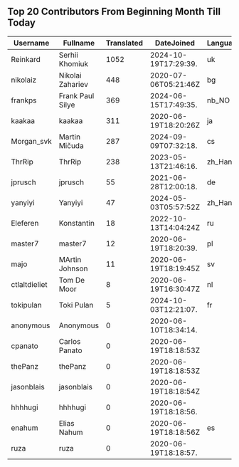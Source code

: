 ## Top 20 Contributors From Beginning Month Till Today ##
|Username|Fullname|Translated|DateJoined|Language|
|--------|--------|----------|----------|-------|
|Reinkard|Serhii Khomiuk|1052|2024-10-19T17:29:39.|uk|
|nikolaiz|Nikolai Zahariev|448|2020-07-06T05:21:46Z|bg|
|frankps|Frank Paul Silye|369|2024-06-15T17:49:35.|nb_NO|
|kaakaa|kaakaa|311|2020-06-19T18:20:26Z|ja|
|Morgan_svk|Martin Mičuda|287|2024-09-09T07:32:18.|cs|
|ThrRip|ThrRip|238|2023-05-13T21:46:16.|zh_Hans|
|jprusch|jprusch|55|2021-06-28T12:00:18.|de|
|yanyiyi|Yanyiyi|47|2024-05-03T05:57:52Z|zh_Hant|
|Eleferen|Konstantin|18|2022-10-13T14:04:24Z|ru|
|master7|master7|12|2020-06-19T18:20:39.|pl|
|majo|MArtin Johnson|11|2020-06-19T18:19:45Z|sv|
|ctlaltdieliet|Tom De Moor|8|2020-06-19T16:30:47Z|nl|
|tokipulan|Toki Pulan|5|2024-10-03T12:21:07.|fr|
|anonymous|Anonymous|0|2020-06-10T18:34:14.||
|cpanato|Carlos Panato|0|2020-06-19T18:18:53Z||
|thePanz|thePanz|0|2020-06-19T18:18:53Z||
|jasonblais|jasonblais|0|2020-06-19T18:18:54Z||
|hhhhugi|hhhhugi|0|2020-06-19T18:18:56.||
|enahum|Elias  Nahum|0|2020-06-19T18:18:56Z|es|
|ruza|ruza|0|2020-06-19T18:18:57.||
